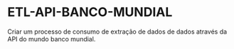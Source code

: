 # ETL-API-BANCO-MUNDIAL
Criar um processo de consumo de extração de dados de dados através da API do mundo banco mundial.
